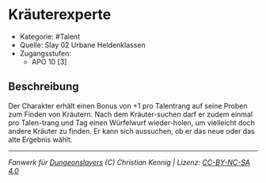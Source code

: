 <!---
Dies ist ein Fanwerk für DUNGEONSLAYERS (C) von Christian Kennig

Quellen:      [Slay 02 Urbane Heldenklassen](https://www.f-space.de/ds4/downloads.html)
              [Talentbeschreibungen](https://www.f-space.de/ds4/tools-talentcards.html)
License:      [CC-BY-NC-SA 4.0](https://creativecommons.org/licenses/by-nc-sa/4.0/deed.de)
Richtlinien:  [Fanwerkrichtlinien](https://www.dungeonslayers.net/fanwerk-richtlinien/)
Autor:        Zauberlehrling
-->

  
# Kräuterexperte  
- Kategorie: #Talent  
- Quelle: Slay 02 Urbane Heldenklassen  
- Zugangsstufen:  
  - APO 10 [3]  

## Beschreibung  
Der Charakter erhält einen Bonus von +1 pro Talentrang auf seine Proben zum Finden von Kräutern. Nach dem Kräuter-suchen darf er zudem einmal pro Talen-trang und Tag einen Würfelwurf wieder-holen, um vielleicht doch andere Kräuter zu finden. Er kann sich aussuchen, ob er das neue oder das alte Ergebnis wählt.


___  
*Fanwerk für [Dungeonslayers](https://www.dungeonslayers.net/) (C) Christian Kennig | Lizenz: [CC-BY-NC-SA 4.0](https://creativecommons.org/licenses/by-nc-sa/4.0/deed.de)*  